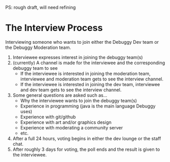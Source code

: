 PS: rough draft, will need refining

# The Interview Process
Interviewing someone who wants to join either the Debuggy Dev team or the Debuggy Moderation team.

1. Interviewee expresses interest in joining the debuggy team(s)
2. (currently) A channel is made for the interviewee and the corresponding debuggy team to see
   - If the interviewee is interested in joining the moderation team, interviewee and moderation team gets to see the interview channel.
   - If the interviewee is interested in joining the dev team, interviewee and dev team gets to see the interview channel.
3. Some general questions are asked such as...
   - Why the interviewee wants to join the debuggy team(s)
   - Experience in programming (java is the main language Debuggy uses)
   - Experience with git/github
   - Experience with art and/or graphics design
   - Experience with moderating a community server
   - etc.
4. After a full 24 hours, voting begins in either the dev lounge or the staff chat.
5. After roughly 3 days for voting, the poll ends and the result is given to the interviewee.
